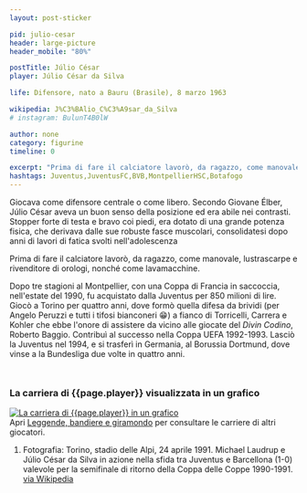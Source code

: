 ```yaml
---
layout: post-sticker

pid: julio-cesar
header: large-picture
header_mobile: "80%"

postTitle: Júlio César
player: Júlio César da Silva

life: Difensore, nato a Bauru (Brasile), 8 marzo 1963

wikipedia: J%C3%BAlio_C%C3%A9sar_da_Silva
# instagram: BulunT4B0lW

author: none
category: figurine
timeline: 0

excerpt: "Prima di fare il calciatore lavorò, da ragazzo, come manovale, lustrascarpe e rivenditore di orologi, nonché come lavamacchine"
hashtags: Juventus,JuventusFC,BVB,MontpellierHSC,Botafogo
---
```

Giocava come difensore centrale o come libero. Secondo Giovane Élber, Júlio César aveva un buon senso della posizione ed era abile nei contrasti. Stopper forte di testa e bravo coi piedi, era dotato di una grande potenza fisica, che derivava dalle sue robuste fasce muscolari, consolidatesi dopo anni di lavori di fatica svolti nell'adolescenza

Prima di fare il calciatore lavorò, da ragazzo, come manovale, lustrascarpe e rivenditore di orologi, nonché come lavamacchine.

Dopo tre stagioni al Montpellier, con una Coppa di Francia in saccoccia, nell'estate del 1990, fu acquistato dalla Juventus per 850 milioni di lire. Giocò a Torino per quattro anni, dove formò quella difesa da brividi (per Angelo Peruzzi e tutti i tifosi bianconeri 😁) a fianco di Torricelli, Carrera e Kohler che ebbe l'onore di assistere da vicino alle giocate del _Divin Codino_, Roberto Baggio. Contribuì al successo nella Coppa UEFA 1992-1993. Lasciò la Juventus nel 1994, e si trasferì in Germania, al Borussia Dortmund, dove vinse a la Bundesliga due volte in quattro anni.

<div style="margin-top: 50px;">
<h3>La carriera di {{page.player}} visualizzata in un grafico</h3>
<a href="/leggende-bandiere-e-giramondo" title="La carriera di {{page.player}} visualizzata in un grafico"><img class="responsive-img w100 border" src="{{site.baseurl}}/assets/pics/careers/{{page.pid}}.png" alt="La carriera di {{page.player}} in un grafico"/></a>
</div>
Apri <a href="/leggende-bandiere-e-giramondo" title="La carriera di {{page.player}} visualizzata in un grafico">Leggende, bandiere e giramondo</a> per consultare le carriere di altri giocatori.


<div class="post-disclaimer">
<ol>
	<li>Fotografia: Torino, stadio delle Alpi, 24 aprile 1991. Michael Laudrup e Júlio César da Silva in azione nella sfida tra Juventus e Barcellona (1-0) valevole per la semifinale di ritorno della Coppa delle Coppe 1990-1991. <a href="https://it.wikipedia.org/wiki/J%C3%BAlio_C%C3%A9sar_da_Silva#/media/File:Coppa_Coppe_1990-91_-_Juventus_vs_Barcellona_-_Michael_Laudrup,_J%C3%BAlio_C%C3%A9sar.jpg" target="_blank">via Wikipedia</a></li>
</ol>
</div>
